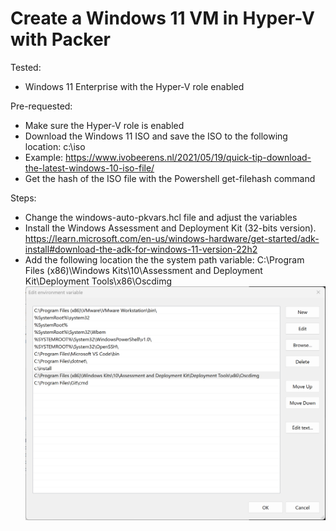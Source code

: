 # Create a Windows 11 VM in Hyper-V with Packer

Tested:
- Windows 11 Enterprise with the Hyper-V role enabled

Pre-requested:
- Make sure the Hyper-V role is enabled
- Download the Windows 11 ISO and save the ISO to the following location:  c:\iso
- Example: https://www.ivobeerens.nl/2021/05/19/quick-tip-download-the-latest-windows-10-iso-file/
- Get the hash of the ISO file with the Powershell get-filehash command

Steps:
- Change the windows-auto-pkvars.hcl file and adjust the variables
- Install the Windows Assessment and Deployment Kit (32-bits version). https://learn.microsoft.com/en-us/windows-hardware/get-started/adk-install#download-the-adk-for-windows-11-version-22h2
- Add the following location the the system path variable: 
    C:\Program Files (x86)\Windows Kits\10\Assessment and Deployment Kit\Deployment Tools\x86\Oscdimg
![Alt text](path.png)

